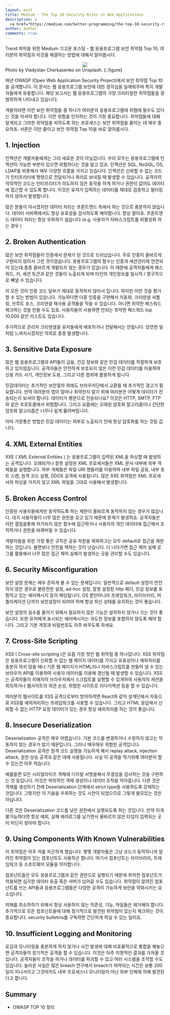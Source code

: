 ```yaml
---
layout: post
title: Medium - The Top 10 Security Risks in Web Applications
description: >
  <a href="https://medium.com/better-programming/the-top-10-security-risks-in-web-applications-412847f01904"> 원문 - Daan </a>
author: author
comments: true
---
```


Trend 파악을 위한 Medium 기고문 포스팅 - 웹 응용프로그램 보안 취약점 Top 10; 여러분의 취약점과 이것을 해결하는 방법에 대해서 알아봅시다.

<center>
<img src="https://miro.medium.com/max/4032/0*V4KN4XLcOBzQzWAt"/>
</center>
Photo by Vladyslav Cherkasenko on Unsplash.
{:.figure}

매년 OWASP (Open Web Application Security Project)에서 보안 취약점 Top 10을 공개합니다. 이 문서는 웹 응용프로그램 보안에 대한 경각심을 일깨워주며 특히 개발자들에게 유용합니다. 해당 보고서는 웹 응용프로그램의 가장 크리티컬한 취약점들을 광범위하게 나타내고 있습니다.

개발자라면 이런 보안 취약점들 중 하나가 여러분의 응용프로그램에 위협에 될수도 있다는 것을 아셔야 합니다. 이런 위험을 인지하는 것이 가장 중요합니다. 취약점들에 대해 알게되고 그러한 취약점을 피하도록 하는 프로세스는 보안 취약점을 줄이는 데 매우 중요하죠. 서론은 이만 줄이고 보안 취약점 Top 10을 바로 알아봅시다.

## 1. Injection

인젝션은 개발자들에게는 그리 새로운 것이 아닐겁니다. 우리 모두는 응용프로그램에 인젝션이 가능한 부분이 있으면 위험하다는 것을 알고 있죠. 인젝션은 SQL, NoSQL, OS, LDAP을 비롯해서 매우 다양한 흐름을 가지고 있습니다. 인젝션은 신뢰할 수 없는 코드가 인터프리터에 명령으로 전달되거나 쿼리로 보내질 때 발생할 수 있습니다. 공격자의 악의적인 코드는 인터프리터가 의도하지 않은 동작을 하게 하거나 권한이 없어도 데이터에 접근할 수 있도록 합니다. 이것은 유저가 입력하는 데이터를 제대로 검증하고 필터링 하지 않아서 발생합니다.

많은 분들이 아시겠지만 데이터 처리는 프론트엔드 측에서 하는 것으로 충분하지 않습니다. 데이터 서버쪽에서도 항상 유효성을 검사하도록 해야합니다. 항상 말이죠. 프론트엔드 데이터 처리는 항상 우회하기 쉽습니다 (e.g. 사용자가 자바스크립트를 비활성화 하는 경우 )

## 2. Broken Authentication

많은 보안 취약점들이 인증에서 문제가 된 것으로 드러났습니다. 주로 인증이 올바르게 구현되지 않아서 그런 것이었습니다. 응용프로그램의 함수는 인증과 세션관리와 연관되어 있는데 종종 올바르게 개발되지 않는 경우가 있습니다. 이 때문에 공격자들에게 패스워드, 키, 세션 토큰과 같은 것들이 노출되게 되며 타인의 개인정보를 일시적 / 영구적으로 빼낼 수 있습니다.

이 모든 것이 인증 코드 일부가 제대로 동작하지 않아서 입니다. 하지만 이런 것을 평가할 수 있는 방법이 있습니다. 가능하다면 다중 인증을 구현해서 자동화, 크리덴셜 셔플링, 브루트 포스, 크리덴셜 재사용 공격들을 막을 수 있습니다. 아니면 취약한 패스워드 체크하는 것을 만들 수도 있죠. 사용자들이 사용하면 안되는 취약한 패스워드 top 10,000 같은 리스트도 있습니다.

추가적으로 관리자 크리덴셜을 유저들에게 배포하거나 전달해서는 안됩니다. 당연한 일처럼 느껴지시겠지만 의외로 종종 발생합니다.

## 3. Sensitive Data Exposure

많은 웹 응용프로그램과 API들이 금융, 건강 정보와 같은 민감 데이터를 적절하게 보호하고 있지않습니다. 공격자들은 안전하게 보호되지 않은 이런 민감 데이터를 이용하여 신용 카드 사기, 개인정보 도용, 그리고 다른 범죄에 활용하게 됩니다.

민감데이터는 추가적인 보안절차 외에도 브라우저단에서 교환될 때 추가적인 경고가 필요합니다. 만약 여러분의 앱이 얼마나 취약한지 알기 위해 여러분은 어떻게 데이터가 전송되는지 보셔야 합니다. 데이터가 평문으로 전송되나요? 이것은 HTTP, SMTP, FTP와 같은 프로토콜에서 위험합니다. 그리고 요즘에는 오래된 암호화 알고리즘이나 간단한 암호화 알고리즘은 너무나 쉽게 뚫려버립니다.

아마 가장좋은 방법은 민감 데이터는 외부로 노출되기 전에 항상 암호화를 하는 것일 겁니다.

## 4. XML External Entities

XXE ( XML External Entities ) 는 응용프로그램이 입력된 XML을 파싱할 때 발생하는 공격입니다. 오래되거나 잘못 설정된 XML 프로세서들은 XML 문서 내부에 외부 객체들을 실행합니다. 외부 개체들은 파일 URI 핸들러를 이용하여 내부 파일 공유, 내부 포트 스캔, 원격 코드 실행, DDOS 공격에 사용됩니다. 많은 XXE 취약점은 XML 프로세서의 파싱을 거치지 않고 XML 파일을 그대로 사용해서 발생합니다.

## 5. Broken Access Control

인증된 사용자들에게만 동작하도록 하는 제한이 올바르게 동작하지 않는 경우가 많습니다. 대가 사용자들이 너무 많은 권한을 갖고 있기 때문에 문제가 발생하죠. 공격자들은 이런 결점을통해 허가되지 않은 함수에 접근하거나 사용자의 개인 데이터에 접근해서 조작하거나 권한을 바꿔버릴 수 있습니다.

개발자들을 위한 가장 좋은 규칙은 공유 자원을 제외하고는 모두 default로 접근을 제한하는 것입니다. 불편보다 안전을 택하는 것이 낫습니다. 더 나아가면 접근 제어 실패 로그를 활용해서 너무 많은 접근 제어 실패가 발생하는 곳을 관리할 수도 있습니다.

## 6. Security Misconfiguration

보안 설정 문제는 매우 흔하게 볼 수 있는 문제입니다. 일반적으로 default 설정이 안전하지 않은 경우로 불완전한 설정, ad-hoc 설정, 잘못 설정된 http 헤더, 민감 정보를 포함하고 있는 에러메시지 등이 해당됩니다. OS 뿐만아니라 프레임워크, 라이브러리, 어플리케이션 단까지 보안설정이 되어야 하며 항상 최신 상태를 유지하는 것이 좋습니다.

보안 설정의 실수를 줄이기 위해서 필요하지 않은 기능은 설치하지 않거나 끄는 것이 좋습니다. 또한 유저에게 표시되는 에러메시지는 과도한 정보를 포함하지 않도록 해야 합니다. 그리고 기본 계정과 비밀번호도 자주 바꾸도록 하세요.

## 7. Cross-Site Scripting

XSS ( Cross-site scripting )은 요즘 가장 핫안 웹 취약점 중 하나입니다. XSS 취약점은 응용프로그램이 신뢰할 수 없는 웹 페이지 데이터를 가지고 유효성이나 예외처리를 충분히 하지 않을 때나 기존 웹 페이지가 HTML이나 자바스크립트를 만들어 낼 수 있는 브라우저 API를 이용하여 사용자 데이터를 이용해 갱신될 때 발생할 수 있습니다. XSS는 공격자들이 피해자의 브라우저에서 스크립트를 실행할 수 있게하여 사용자의 세션을 취득하거나 웹사이트의 외관 손상, 위험한 사이트로 리다이렉션 등을 할 수 있습니다.

여러분의 웹사이트를 XSS 공격으로부터 방어하려면 React와 같이 설계단에서 자동으로 XSS를 예외처리하는 프레임워크를 사용할 수 있습니다. 그리고 HTML 응답에서 신뢰할 수 없는 HTTP 요청 데이터가 있는 경우 항상 예외처리를 하는 것이 좋습니다.

## 8. Insecure Deserialization

Deserialization 공격은 매우 어렵습니다. 기본 코드를 변경하거나 수정하지 않고는 작동하지 않는 경우가 많기 때문입니다. 그러나 매우매우 위험한 공격입니다. Deserialization 공격은 원격 코드 실행을 가능하게 해서 replay attack, injection attack, 권한 상승 공격과 같은 데에 사용됩니다. 사실 이 공격을 막기위해 여러분이 할 수 있는건 아주 적습니다.

예를들면 모든 시리얼라이즈 객체에 디지털 서명을해서 무결성을 검사하는 것을 구현하는 것 등입니다. 이것은 악의적인 객체 생성이나 데이터 조작을 막아줍니다. 다른 것은 객체를 생성하기 전에 Deserialization 단계에서 strict type을 사용하도록 강제하는 것입니다. 그렇지만 이 기술을 우회하는 것도 시연이 되었으므로 그렇게 쓸모있는 것은 아닙니다.

다른 것은 Deserialization 코드를 낮은 권한에서 실행되도록 하는 것입니다. 만약 이게 불가능하다면 항상 예외, 실패 에러로그를 남기면서 올바르지 않은 타입이 입력되는 곳이 어딘지 찾아야 합니다.

## 9. Using Components With Known Vulnerabilities

이 취약점은 아주 저를 피곤하게 했습니다. 몇몇 개발자들은 그냥 코드가 동작하니까 알려진 취약점이 있는 컴포넌트도 사용하곤 합니다. 여기서 컴포넌트는 라이브러리, 프레임워크 등 소프트웨어 모듈을 의미합니다.

컴포넌트들은 모두 응용프로그램과 같은 권한으로 실행되기 때문에 취약한 컴포넌트가 악용되면 심각한 데이터 유출 혹은 서버가 넘어갈 수도 있습니다. 취약점이 알려진 컴포넌트를 쓰는 API들과 응용프로그램들은 다양한 공격이 가능하게 보안을 약화시키는 요소입니다.

피해를 최소하하기 위해서 항상 사용하지 않는 의존성, 기능, 파일들은 제거해야 합니다. 추가적으로 모든 컴포넌트들에 대해 정기적으로 발견된 취약점이 있는지 체크하는 것이 중요합니다. security bulletins를 구독하면 간단하게 하실 수 있는 일이죠.

## 10. Insufficient Logging and Monitoring

로깅과 모니터링을 충분하게 하지 않거나 사건 발생에 대해 비효율적으로 통합을 해놓으면 공격자들이 장기적은 공격을 할 수 있습니다. 이것은 아주 치명적인 결과를 가져올 것입니다. 공격자들이 조작을 하거나 데이터를 파괴할 수 있고 여러 시스템을 조작할 수도 있습니다. 놀라운 사실은 많은 breach 연구에서 breach가 파악되는 시간은 보통 200일이 지나서이고 그것마저도 내부 프로세스나 모니터링이 아닌 외부 단체에 의해 발견된다고 합니다.

## Summary
* OWASP TOP 10 정리
